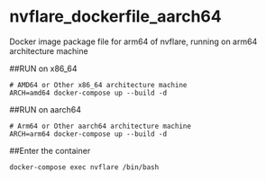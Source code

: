 # nvflare_dockerfile_aarch64
Docker image package file for arm64 of nvflare, running on arm64 architecture machine

##RUN on x86_64
```shell
# AMD64 or Other x86_64 architecture machine
ARCH=amd64 docker-compose up --build -d
```

##RUN on aarch64
```shell 
# Arm64 or Other aarch64 architecture machine
ARCH=arm64 docker-compose up --build -d
```

##Enter the container
```shell
docker-compose exec nvflare /bin/bash
```

